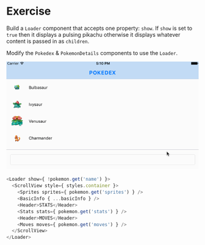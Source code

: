 # Exercise

Build a `Loader` component that accepts one property: `show`. If `show` is set to `true` then it displays a pulsing pikachu otherwise it displays whatever content is passed in as `children`.

Modify the `Pokedex` & `PokemonDetails` components to use the `Loader`.

![](/img/loader.gif)

```js
<Loader show={ !pokemon.get('name') }>
  <ScrollView style={ styles.container }>
    <Sprites sprites={ pokemon.get('sprites') } />
    <BasicInfo { ...basicInfo } />
    <Header>STATS</Header>
    <Stats stats={ pokemon.get('stats') } />
    <Header>MOVES</Header>
    <Moves moves={ pokemon.get('moves') } />
  </ScrollView>
</Loader>
```
